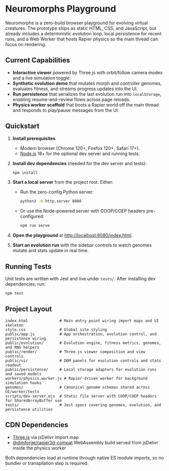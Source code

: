 # Neuromorphs Playground

Neuromorphs is a zero-build browser playground for evolving virtual creatures. The prototype ships as static
HTML, CSS, and JavaScript, but already includes a deterministic evolution loop, local persistence for recent
runs, and a Web Worker that hosts Rapier physics so the main thread can focus on rendering.

## Current Capabilities

- **Interactive viewer** powered by Three.js with orbit/follow camera modes and a live simulation toggle.
- **Synthetic evolution demo** that mutates morph and controller genomes, evaluates fitness, and streams
  progress updates into the UI.
- **Run persistence** that serializes the last evolution run into `localStorage`, enabling
  resume-and-review flows across page reloads.
- **Physics worker scaffold** that boots a Rapier world off the main thread and responds to play/pause
  messages from the UI.

## Quickstart

1. **Install prerequisites**
   - Modern browser (Chrome 120+, Firefox 120+, Safari 17+).
   - [Node.js](https://nodejs.org/) 18+ for the optional dev server and running tests.
2. **Install dev dependencies** (needed for the dev server and tests):

   ```bash
   npm install
   ```

3. **Start a local server** from the project root. Either:
   - Run the zero-config Python server:

     ```bash
     python3 -m http.server 8080
     ```

   - Or use the Node-powered server with COOP/COEP headers pre-configured:

     ```bash
     npm run serve
     ```

4. **Open the playground** at [http://localhost:8080/index.html](http://localhost:8080/index.html).
5. **Start an evolution run** with the sidebar controls to watch genomes mutate and stats update in real time.

## Running Tests

Unit tests are written with Jest and live under `tests/`. After installing dev dependencies, run:

```bash
npm test
```

## Project Layout

```
index.html              # Main entry point wiring import maps and UI skeleton
style.css               # Global site styling
public/app.js           # App orchestration, evolution control, and persistence wiring
public/evolution/       # Evolution engine, fitness metrics, genomes, and RNG helpers
public/render/          # Three.js viewer composition and view controls
public/ui/              # DOM panels for evolution controls and stats readout
public/persistence/     # Local storage adapters for evolution runs and saved models
workers/physics.worker.js # Rapier-driven worker for background simulation hooks
genomes/                # Canonical genome schemas shared across UI/worker/tests
scripts/dev-server.mjs  # Static file server with COOP/COEP headers for SharedArrayBuffer use
tests/                  # Jest specs covering genomes, evolution, and persistence utilities
```

## CDN Dependencies

- [Three.js](https://threejs.org/) via jsDelivr import map
- [@dimforge/rapier3d-compat](https://rapier.rs/) WebAssembly build served from jsDelivr inside the physics worker

Both dependencies load at runtime through native ES module imports, so no bundler or transpilation step is
required.
